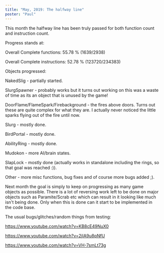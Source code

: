```yaml
---
title: "May, 2019: The halfway line"
poster: "Paul"
---
```


This month the halfway line has been truly passed for both function count and instruction count.


Progress stands at:

 Overall Complete functions: 55.78 % (1639/2938)

Overall Complete instructions: 52.78 % (123720/234383)  


Objects progressed:

NakedSlig - partially started.

SlurgSpawner - probably works but it turns out working on this was a waste of time as its an object that is unused by the game!

DoorFlame/FlameSpark/Firebackground - the fires above doors. Turns out these are quite complex for what they are. I actually never noticed the little sparks flying out of the fire until now.

Slurg - mostly done.

BirdPortal - mostly done.

AbilityRing - mostly done.

Mudokon - more AI/brain states.

SlapLock - mostly done (actually works in standalone including the rings, so that goal was reached :)).

Other - more misc functions, bug fixes and of course more bugs added ;).

Next month the goal is simply to keep on progressing as many game objects as possible. There is a lot of reversing work left to be done on major objects such as Paramite/Scrab etc which can result in it looking like much isn't being done. Only when this is done can it start to be implemented in the code base.


The usual bugs/glitches/random things from testing:


 https://www.youtube.com/watch?v=KB8cE49NuX0 

 https://www.youtube.com/watch?v=2jIA9u8pNfU 

 https://www.youtube.com/watch?v=VH-7smLt73g 

